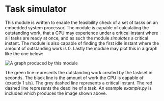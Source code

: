# Task simulator

This module is written to enable the feasibility check of a set of tasks on an embedded system processor. The module is capable of calculating the outstanding work, that a CPU may experience under a critical instant where all tasks are ready at once, and as such the module *simulates* a critical instant. The module is also capable of finding the first idle instant where the amount of outstanding work is 0. Lastly the module may plot this in a graph like the one below:

![A graph produced by this module](https://i.imgur.com/1Ho30ky.png)

The green line represents the outstanding work created by the taskset in seconds. The black line is the amount of work the CPU is capable  of (exactly 1 s/s). The grey dashed line represents a critical instant. The red dashed line represents the deadline of a task. An example *example.py* is included which produces the image shown above.